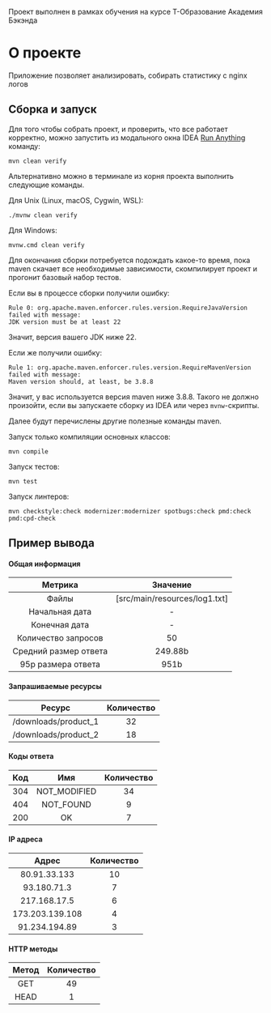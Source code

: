 Проект выполнен в рамках обучения на курсе Т-Образование Академия Бэкэнда

# О проекте

Приложение позволяет анализировать, собирать статистику с nginx логов

## Сборка и запуск

Для того чтобы собрать проект, и проверить, что все работает корректно, можно
запустить из модального окна IDEA
[Run Anything](https://www.jetbrains.com/help/idea/running-anything.html)
команду:

```shell
mvn clean verify
```

Альтернативно можно в терминале из корня проекта выполнить следующие команды.

Для Unix (Linux, macOS, Cygwin, WSL):

```shell
./mvnw clean verify
```

Для Windows:

```shell
mvnw.cmd clean verify
```

Для окончания сборки потребуется подождать какое-то время, пока maven скачает
все необходимые зависимости, скомпилирует проект и прогонит базовый набор
тестов.

Если вы в процессе сборки получили ошибку:

```shell
Rule 0: org.apache.maven.enforcer.rules.version.RequireJavaVersion failed with message:
JDK version must be at least 22
```

Значит, версия вашего JDK ниже 22.

Если же получили ошибку:

```shell
Rule 1: org.apache.maven.enforcer.rules.version.RequireMavenVersion failed with message:
Maven version should, at least, be 3.8.8
```

Значит, у вас используется версия maven ниже 3.8.8. Такого не должно произойти,
если вы запускаете сборку из IDEA или через `mvnw`-скрипты.

Далее будут перечислены другие полезные команды maven.

Запуск только компиляции основных классов:

```shell
mvn compile
```

Запуск тестов:

```shell
mvn test
```

Запуск линтеров:

```shell
mvn checkstyle:check modernizer:modernizer spotbugs:check pmd:check pmd:cpd-check
```
## Пример вывода

#### Общая информация
|            Метрика             |            Значение            |
|:------------------------------:|:------------------------------:|
|             Файлы              | [src/main/resources/log1.txt]  |
|         Начальная дата         |               -                |
|         Конечная дата          |               -                |
|      Количество запросов       |               50               |
|     Средний размер ответа      |            249.88b             |
|       95p размера ответа       |              951b              |

#### Запрашиваемые ресурсы
|             Ресурс             |           Количество           |
|:------------------------------:|:------------------------------:|
|      /downloads/product_1      |               32               |
|      /downloads/product_2      |               18               |

#### Коды ответа
|              Код               |              Имя               |           Количество           |
|:------------------------------:|:------------------------------:|:------------------------------:|
|              304               |          NOT_MODIFIED          |               34               |
|              404               |           NOT_FOUND            |               9                |
|              200               |               OK               |               7                |

#### IP адреса
|             Адрес              |           Количество           |
|:------------------------------:|:------------------------------:|
|          80.91.33.133          |               10               |
|          93.180.71.3           |               7                |
|          217.168.17.5          |               6                |
|        173.203.139.108         |               4                |
|         91.234.194.89          |               3                |

#### HTTP методы
|             Метод              |           Количество           |
|:------------------------------:|:------------------------------:|
|              GET               |               49               |
|              HEAD              |               1                |

